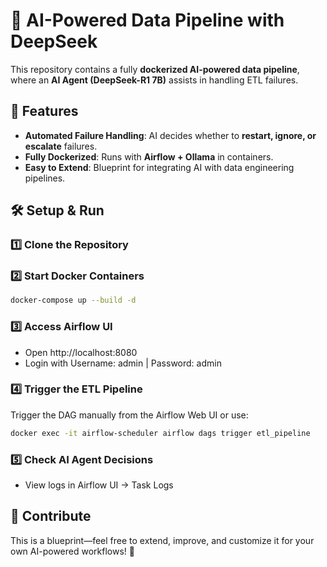 # 🚀 AI-Powered Data Pipeline with DeepSeek  

This repository contains a fully **dockerized AI-powered data pipeline**, where an **AI Agent (DeepSeek-R1 7B)** assists in handling ETL failures.  

## 📌 Features  

- **Automated Failure Handling**: AI decides whether to **restart, ignore, or escalate** failures.  
- **Fully Dockerized**: Runs with **Airflow + Ollama** in containers.  
- **Easy to Extend**: Blueprint for integrating AI with data engineering pipelines.  

## 🛠️ Setup & Run  

### 1️⃣ Clone the Repository  

### 2️⃣ Start Docker Containers

```bash
docker-compose up --build -d  
```

### 3️⃣ Access Airflow UI

- Open http://localhost:8080
- Login with Username: admin | Password: admin

### 4️⃣ Trigger the ETL Pipeline

Trigger the DAG manually from the Airflow Web UI or use:
```bash
docker exec -it airflow-scheduler airflow dags trigger etl_pipeline  
```

### 5️⃣ Check AI Agent Decisions

- View logs in Airflow UI → Task Logs

## 📢 Contribute

This is a blueprint—feel free to extend, improve, and customize it for your own AI-powered workflows! 🚀